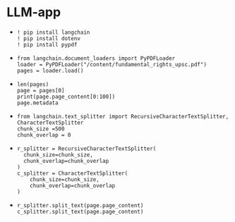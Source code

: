 # LLM-app
* ```
  ! pip install langchain
  ! pip install dotenv
  ! pip install pypdf

* ```
  from langchain.document_loaders import PyPDFLoader
  loader = PyPDFLoader("/content/fundamental_rights_upsc.pdf")
  pages = loader.load()
* ```
  len(pages)
  page = pages[0]
  print(page.page_content[0:100])
  page.metadata
* ```
  from langchain.text_splitter import RecursiveCharacterTextSplitter, CharacterTextSplitter
  chunk_size =500
  chunk_overlap = 0
* ```
  r_splitter = RecursiveCharacterTextSplitter(
    chunk_size=chunk_size,
    chunk_overlap=chunk_overlap
  )
  c_splitter = CharacterTextSplitter(
      chunk_size=chunk_size,
      chunk_overlap=chunk_overlap
  )
* ```
  r_splitter.split_text(page.page_content)
  c_splitter.split_text(page.page_content)

